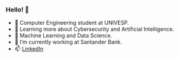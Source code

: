 ### Hello! 👋

- 📒 Computer Engineering student at UNIVESP.
- 🌱 Learning more about Cybersecurity and Artificial Intelligence.
- 🔭 Machine Learning and Data Science.
- 📌 I’m currently working at Santander Bank.
- 📫 [LinkedIn](https://www.linkedin.com/in/mylena13s/)

